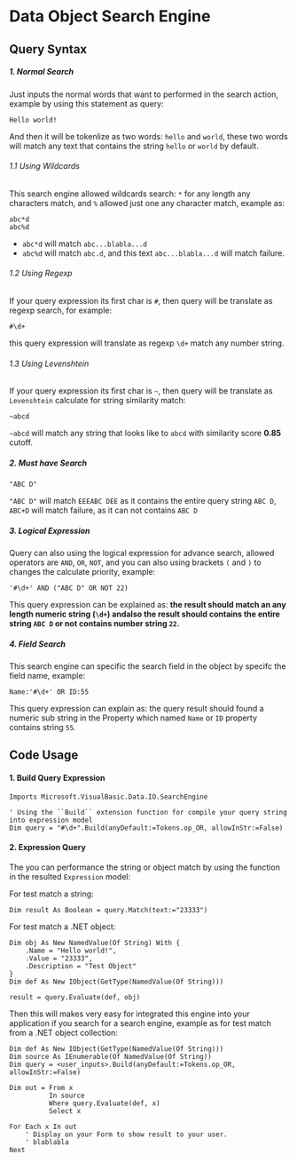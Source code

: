 # Data Object Search Engine

## Query Syntax

##### 1. Normal Search

Just inputs the normal words that want to performed in the search action, example by using this statement as query:

```
Hello world!
```

And then it will be tokenlize as two words: ``hello`` and ``world``, these two words will match any text that contains the string ``hello`` or ``world`` by default.

###### 1.1 Using Wildcards

This search engine allowed wildcards search: ``*`` for any length any characters match, and ``%`` allowed just one any character match, example as:

```
abc*d
abc%d
```

+ ``abc*d`` will match ``abc...blabla...d``
+ ``abc%d`` will match ``abc.d``, and this text ``abc...blabla...d`` will match failure.

###### 1.2 Using Regexp

If your query expression its first char is ``#``, then query will be translate as regexp search, for example:

```
#\d+
```

this query expression will translate as regexp ``\d+`` match any number string.

###### 1.3 Using Levenshtein

If your query expression its first char is ``~``, then query will be translate as ``Levenshtein`` calculate for string similarity match:

```
~abcd
```

``~abcd`` will match any string that looks like to ``abcd`` with similarity score **0.85** cutoff.

##### 2. Must have Search

```
"ABC D"
```

``"ABC D"`` will match ``EEEABC DEE`` as it contains the entire query string ``ABC D``, ``ABC+D`` will match failure, as it can not contains ``ABC D``

##### 3. Logical Expression

Query can also using the logical expression for advance search, allowed operators are ``AND``, ``OR``, ``NOT``, and you can also using brackets ``(`` and ``)`` to changes the calculate priority, example:

```
'#\d+' AND ("ABC D" OR NOT 22)
```

This query expression can be explained as: **the result should match an any length numeric string (``\d+``) andalso the result should contains the entire string ``ABC D`` or not contains number string ``22``.**

##### 4. Field Search

This search engine can specific the search field in the object by specifc the field name, example:

```
Name:'#\d+' OR ID:55
```

This query expression can explain as: the query result should found a numeric sub string in the Property which named ``Name`` or ``ID`` property contains string ``55``.

## Code Usage

#### 1. Build Query Expression

```vbnet
Imports Microsoft.VisualBasic.Data.IO.SearchEngine

' Using the ``Build`` extension function for compile your query string into expression model
Dim query = "#\d+".Build(anyDefault:=Tokens.op_OR, allowInStr:=False)
```

#### 2. Expression Query

The you can performance the string or object match by using the function in the resulted ``Expression`` model:

For test match a string:

```vbnet
Dim result As Boolean = query.Match(text:="23333")
```

For test match a .NET object:

```vbnet
Dim obj As New NamedValue(Of String) With {
    .Name = "Hello world!",
    .Value = "23333",
    .Description = "Test Object"
}
Dim def As New IObject(GetType(NamedValue(Of String)))

result = query.Evaluate(def, obj)
```

Then this will makes very easy for integrated this engine into your application if you search for a search engine, example as for test match from a .NET object collection:

```vbnet
Dim def As New IObject(GetType(NamedValue(Of String)))
Dim source As IEnumerable(Of NamedValue(Of String))
Dim query = <user_inputs>.Build(anyDefault:=Tokens.op_OR, allowInStr:=False)

Dim out = From x
          In source
          Where query.Evaluate(def, x)
          Select x

For Each x In out
    ' Display on your Form to show result to your user.
    ' blablabla
Next
```